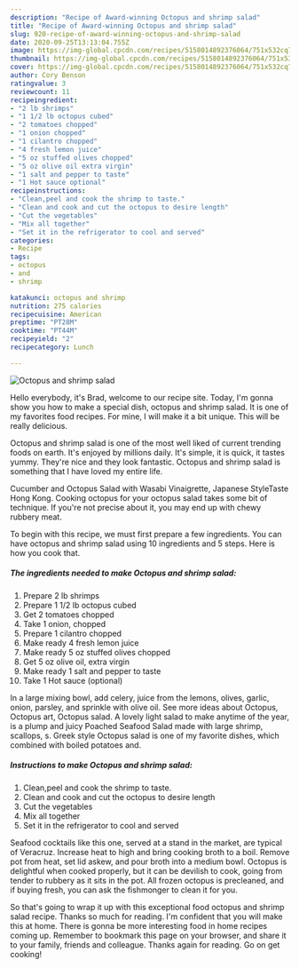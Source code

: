 ```yaml
---
description: "Recipe of Award-winning Octopus and shrimp salad"
title: "Recipe of Award-winning Octopus and shrimp salad"
slug: 920-recipe-of-award-winning-octopus-and-shrimp-salad
date: 2020-09-25T13:13:04.755Z
image: https://img-global.cpcdn.com/recipes/5158014892376064/751x532cq70/octopus-and-shrimp-salad-recipe-main-photo.jpg
thumbnail: https://img-global.cpcdn.com/recipes/5158014892376064/751x532cq70/octopus-and-shrimp-salad-recipe-main-photo.jpg
cover: https://img-global.cpcdn.com/recipes/5158014892376064/751x532cq70/octopus-and-shrimp-salad-recipe-main-photo.jpg
author: Cory Benson
ratingvalue: 3
reviewcount: 11
recipeingredient:
- "2 lb shrimps"
- "1 1/2 lb octopus cubed"
- "2 tomatoes chopped"
- "1 onion chopped"
- "1 cilantro chopped"
- "4 fresh lemon juice"
- "5 oz stuffed olives chopped"
- "5 oz olive oil extra virgin"
- "1 salt and pepper to taste"
- "1 Hot sauce optional"
recipeinstructions:
- "Clean,peel and cook the shrimp to taste."
- "Clean and cook and cut the octopus to desire length"
- "Cut the vegetables"
- "Mix all together"
- "Set it in the refrigerator to cool and served"
categories:
- Recipe
tags:
- octopus
- and
- shrimp

katakunci: octopus and shrimp 
nutrition: 275 calories
recipecuisine: American
preptime: "PT28M"
cooktime: "PT44M"
recipeyield: "2"
recipecategory: Lunch

---
```



![Octopus and shrimp salad](https://img-global.cpcdn.com/recipes/5158014892376064/751x532cq70/octopus-and-shrimp-salad-recipe-main-photo.jpg)

Hello everybody, it's Brad, welcome to our recipe site. Today, I'm gonna show you how to make a special dish, octopus and shrimp salad. It is one of my favorites food recipes. For mine, I will make it a bit unique. This will be really delicious.

Octopus and shrimp salad is one of the most well liked of current trending foods on earth. It's enjoyed by millions daily. It's simple, it is quick, it tastes yummy. They're nice and they look fantastic. Octopus and shrimp salad is something that I have loved my entire life.

Cucumber and Octopus Salad with Wasabi Vinaigrette, Japanese StyleTaste Hong Kong. Cooking octopus for your octopus salad takes some bit of technique. If you&#39;re not precise about it, you may end up with chewy rubbery meat.


To begin with this recipe, we must first prepare a few ingredients. You can have octopus and shrimp salad using 10 ingredients and 5 steps. Here is how you cook that.

<!--inarticleads1-->

##### The ingredients needed to make Octopus and shrimp salad:

1. Prepare 2 lb shrimps
1. Prepare 1 1/2 lb octopus cubed
1. Get 2 tomatoes chopped
1. Take 1 onion, chopped
1. Prepare 1 cilantro chopped
1. Make ready 4 fresh lemon juice
1. Make ready 5 oz stuffed olives chopped
1. Get 5 oz olive oil, extra virgin
1. Make ready 1 salt and pepper to taste
1. Take 1 Hot sauce (optional)


In a large mixing bowl, add celery, juice from the lemons, olives, garlic, onion, parsley, and sprinkle with olive oil. See more ideas about Octopus, Octopus art, Octopus salad. A lovely light salad to make anytime of the year, is a plump and juicy Poached Seafood Salad made with large shrimp, scallops, s. Greek style Octopus salad is one of my favorite dishes, which combined with boiled potatoes and. 

<!--inarticleads2-->

##### Instructions to make Octopus and shrimp salad:

1. Clean,peel and cook the shrimp to taste.
1. Clean and cook and cut the octopus to desire length
1. Cut the vegetables
1. Mix all together
1. Set it in the refrigerator to cool and served


Seafood cocktails like this one, served at a stand in the market, are typical of Veracruz. Increase heat to high and bring cooking broth to a boil. Remove pot from heat, set lid askew, and pour broth into a medium bowl. Octopus is delightful when cooked properly, but it can be devilish to cook, going from tender to rubbery as it sits in the pot. All frozen octopus is precleaned, and if buying fresh, you can ask the fishmonger to clean it for you. 

So that's going to wrap it up with this exceptional food octopus and shrimp salad recipe. Thanks so much for reading. I'm confident that you will make this at home. There is gonna be more interesting food in home recipes coming up. Remember to bookmark this page on your browser, and share it to your family, friends and colleague. Thanks again for reading. Go on get cooking!
